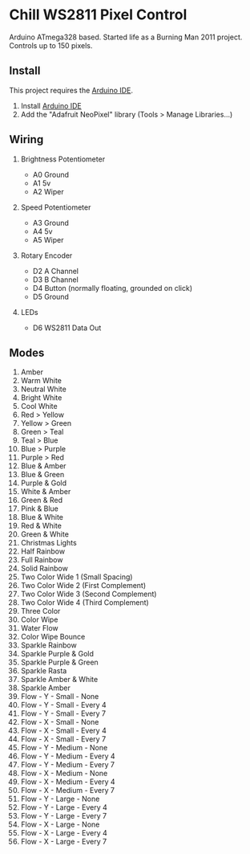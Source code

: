 #  Chill WS2811 Pixel Control

Arduino ATmega328 based. Started life as a Burning Man 2011 project. Controls up to 150 pixels. 

## Install

This project requires the [Arduino IDE](https://www.arduino.cc/en/Main/Software).

1. Install [Arduino IDE](https://www.arduino.cc/en/Main/Software)
2. Add the "Adafruit NeoPixel" library (Tools > Manage Libraries...)


## Wiring
 
1. Brightness Potentiometer
   - A0   Ground
   - A1   5v
   - A2   Wiper
  
2. Speed Potentiometer
   - A3   Ground
   - A4   5v
   - A5   Wiper
  
3. Rotary Encoder
   - D2   A Channel
   - D3   B Channel
   - D4   Button (normally floating, grounded on click)
   - D5   Ground
  
4. LEDs
   - D6   WS2811 Data Out


## Modes

1.	Amber
2.	Warm White
3.	Neutral White
4.	Bright White
5.	Cool White
6.	Red > Yellow
7.	Yellow > Green
8.	Green > Teal
9.	Teal > Blue
10.	Blue > Purple
11.	Purple > Red
12.	Blue & Amber
13.	Blue & Green
14.	Purple & Gold
15.	White & Amber
16.	Green & Red
17.	Pink & Blue
18.	Blue & White
19.	Red & White
20.	Green & White
21.	Christmas Lights
22.	Half Rainbow
23.	Full Rainbow
24.	Solid Rainbow
25.	Two Color Wide 1 (Small Spacing)
26.	Two Color Wide 2 (First Complement)
27.	Two Color Wide 3 (Second Complement)
28.	Two Color Wide 4 (Third Complement)
29.	Three Color
30.	Color Wipe
31.	Water Flow
32.	Color Wipe Bounce
33.	Sparkle Rainbow
34.	Sparkle Purple & Gold
35.	Sparkle Purple & Green
36.	Sparkle Rasta
37.	Sparkle Amber & White
38.	Sparkle Amber
39.	Flow - Y - Small - None
40.	Flow - Y - Small - Every 4
41.	Flow - Y - Small - Every 7
42.	Flow - X - Small - None
43.	Flow - X - Small - Every 4
44.	Flow - X - Small - Every 7
45.	Flow - Y - Medium - None
46.	Flow - Y - Medium - Every 4
47.	Flow - Y - Medium - Every 7
48.	Flow - X - Medium - None
49.	Flow - X - Medium - Every 4
50.	Flow - X - Medium - Every 7
51.	Flow - Y - Large - None
52.	Flow - Y - Large - Every 4
53.	Flow - Y - Large - Every 7
54.	Flow - X - Large - None
55.	Flow - X - Large - Every 4
56.	Flow - X - Large - Every 7

